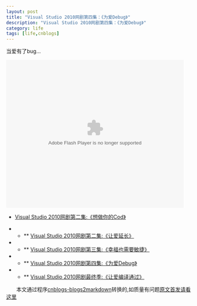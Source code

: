 ```yaml
---
layout: post
title: "Visual Studio 2010网剧第四集：《为爱Debug》"
description: "Visual Studio 2010网剧第四集：《为爱Debug》"
category: life
tags: [life,cnblogs]
---
```

当爱有了bug...

<object data="http://player.ku6.com/refer/ginh8iOmOqJ0bm52/v.swf" width="480" height="400" type="application/x-shockwave-flash">
<param name="data" value="http://player.ku6.com/refer/ginh8iOmOqJ0bm52/v.swf"   />
<param name="align" value="middle"   />
<param name="src" value="http://player.ku6.com/refer/ginh8iOmOqJ0bm52/v.swf"   />
<param name="allowfullscreen" value="true"   />
<param name="quality" value="high"   /></object>

   <div style="width:500px;">

*   [Visual
                Studio 2010网剧第二集:《想做你的Cod》](http://www.cnblogs.com/whitewolf/archive/2010/04/27/1721874.html)

* * **   [Visual
                Studio 2010网剧第二集:《让爱延长》 ](http://www.cnblogs.com/whitewolf/archive/2010/04/27/1721900.html)

* * **   [Visual
                Studio 2010网剧第三集:《幸福也需要敏捷》](http://www.cnblogs.com/whitewolf/archive/2010/04/27/1721904.html)

* * **   [Visual
                Studio 2010网剧第四集:《为爱Debug》](http://www.cnblogs.com/whitewolf/archive/2010/04/27/1721906.html)

* * **   [Visual
                Studio 2010网剧最终季:《让爱编译通过》](http://www.cnblogs.com/whitewolf/archive/2010/04/27/1721908.html)
    </div>

&nbsp;&nbsp;&nbsp;&nbsp;&nbsp;&nbsp;&nbsp;本文通过程序[cnblogs-blogs2markdown](https://github.com/greengerong/cnblogs-blogs2markdown "cnblogs-blogs2markdown")转换的,如质量有问题[原文首发请看这里](http://www.cnblogs.com/whitewolf/archive/2010/04/27/1721906.html "原文首发")